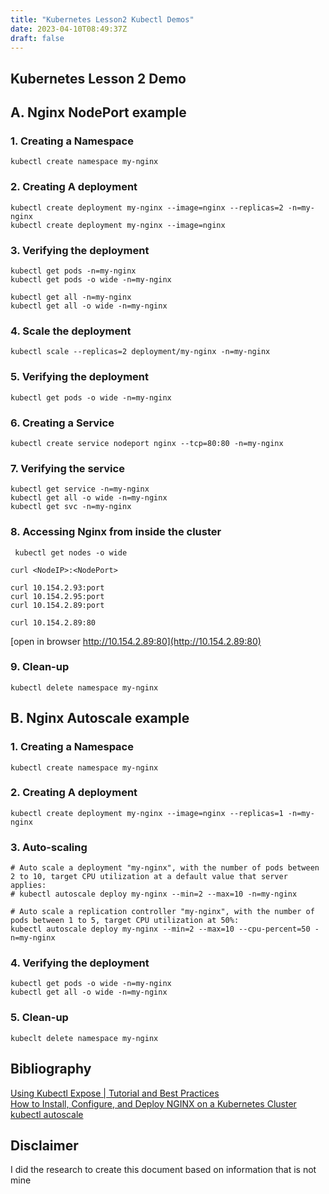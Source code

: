 ```yaml
---
title: "Kubernetes Lesson2 Kubectl Demos"
date: 2023-04-10T08:49:37Z
draft: false
---
```

## Kubernetes Lesson 2 Demo


## A. Nginx NodePort example

### 1. Creating a Namespace
```
kubectl create namespace my-nginx
```


### 2. Creating A deployment
```
kubectl create deployment my-nginx --image=nginx --replicas=2 -n=my-nginx
kubectl create deployment my-nginx --image=nginx
```


### 3. Verifying the deployment
```
kubectl get pods -n=my-nginx
kubectl get pods -o wide -n=my-nginx

kubectl get all -n=my-nginx
kubectl get all -o wide -n=my-nginx
```

### 4. Scale the deployment
```
kubectl scale --replicas=2 deployment/my-nginx -n=my-nginx
```


### 5. Verifying the deployment
```
kubectl get pods -o wide -n=my-nginx
```


### 6. Creating a Service
```
kubectl create service nodeport nginx --tcp=80:80 -n=my-nginx
```

### 7. Verifying the service
```
kubectl get service -n=my-nginx
kubectl get all -o wide -n=my-nginx
kubectl get svc -n=my-nginx
```


### 8. Accessing Nginx from inside the cluster
```
 kubectl get nodes -o wide
```


```
curl <NodeIP>:<NodePort>

curl 10.154.2.93:port
curl 10.154.2.95:port
curl 10.154.2.89:port

curl 10.154.2.89:80
```
[open in browser http://10.154.2.89:80](http://10.154.2.89:80)

### 9. Clean-up

```
kubectl delete namespace my-nginx
```

## B. Nginx Autoscale example

### 1. Creating a Namespace
```
kubectl create namespace my-nginx
```


### 2. Creating A deployment
```
kubectl create deployment my-nginx --image=nginx --replicas=1 -n=my-nginx
```

### 3. Auto-scaling
```
# Auto scale a deployment "my-nginx", with the number of pods between 2 to 10, target CPU utilization at a default value that server applies:
# kubectl autoscale deploy my-nginx --min=2 --max=10 -n=my-nginx

# Auto scale a replication controller "my-nginx", with the number of pods between 1 to 5, target CPU utilization at 50%:
kubectl autoscale deploy my-nginx --min=2 --max=10 --cpu-percent=50 -n=my-nginx
```

### 4. Verifying the deployment
```
kubectl get pods -o wide -n=my-nginx
kubectl get all -o wide -n=my-nginx
```


### 5. Clean-up

```
kubeclt delete namespace my-nginx
```




## Bibliography
[Using Kubectl Expose | Tutorial and Best Practices](https://www.containiq.com/post/kubectl-expose) \
[How to Install, Configure, and Deploy NGINX on a Kubernetes Cluster](https://www.linode.com/docs/guides/how-to-deploy-nginx-on-a-kubernetes-cluster/)
[kubectl autoscale](https://jamesdefabia.github.io/docs/user-guide/kubectl/kubectl_autoscale/)

## Disclaimer
I did the research to create this document based on information that is not mine
